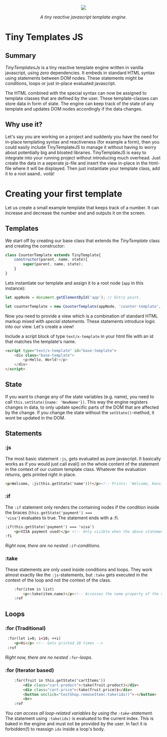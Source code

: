 <p align="center">
 <img border="0" src="https://www.use.com/images/s_4/458aa15416c5728ef689.jpg">
</p>
<p align="center"><i>A tiny reactive javascript template engine.</i></p>

# Tiny Templates JS

## Summary
<p><em>TinyTemplatesJs</em> is a tiny reactive template engine written in vanilla javascript, using <em>zero</em> dependencies. It embeds in standard HTML syntax using statements between DOM nodes. These statements might be conditions, loops or just in-place evaluated javascript.</p> 
<p>The HTML combined with the special syntax can now be assigned to template classes that are defined by the user. These template-classes can store data in form of state. The engine can keep track of the state of any template and updates DOM nodes accordingly if the data changes.</p>

## Why use it?
<p>Let's say you are working on a project and suddenly you have the need for in-place templating syntax and reactiveness (for example a form), then you could easily include TinyTemplateJS to manage it without having to worry about potentially big and bloated libraries. TinyTemplateJS is easy to integrate into your running project without introducing much overhead. Just create the data in a seperate js-file and insert the view in-place in the html-file where it will be displayed. Then just instantiate your template class, add it to a root aaand.. voilà!</p>

# Creating your first template
Let us create a small example template that keeps track of a number. It can increase
and decrease the number and and outputs it on the screen. 

## Templates
We start off by creating our base class that extends the <em>TinyTemplate</em> class and creating the constructor: 

```js
class CounterTemplate extends TinyTemplate{
    constructor(parent, name, state){
        super(parent, name, state);
    }
}
```

Lets instantiate our template and assign it to a root node (<code>app</code> in this instance):

```js
let appNode = document.getElementById('app'); // Entry point.

let counterTemplate = new CounterTemplate(appNode, 'counter-template', {number: 0});
```

<p>Now you need to provide a view which is a combination of standard HTML markup mixed
with <em>special statements</em>. These statements introduce logic into our view.
Let's create a view!</p>
<p>Include a script block of type <code>text/x-template</code> in your html file with an id that matches the template's name.</p>

```html
<script type="text/x-template" id="base-template">
    <div class="base-template"> 
        <p>Hello, World!</p> 
    </div>
</script>
```

## State
<p>If you want to change any of the state variables (e.g. name), you need to call <code>this.setState({name: 'NewName'})</code>. This way the engine 
registers changes in data, to only update specific parts of the DOM that are affected by the change. If you change the state without the <code>setState()</code>-method, it wont be updated in the DOM.</p>

## Statements

### :js
The most basic statement <code>:js</code>, gets evaluated as pure javascript. It basically works as if you would just call eval() on the whole content of the statement in the context of our custom template class. Whatever the
evaluation returns, gets printed right in place.
```html
<p>Welcome, :js(this.getState('name'))!</p><!-- Prints: 'Welcome, Hans!' -->
```

### :if
The <code>:if</code> statement only renders the containing nodes if the condition inside the braces  (<code>this.getState('payment') === 'visa'</code>) evaluates to true. The statement ends with a :fi. 
```html
:if(this.getState('payment') === 'visa') 
    <p>VISA payment used!</p> <!-- Only visible when the above statement becomes true. --> 
:fi
```
<em>Right now, there are no nested <code>:if</code>-conditions.</em> 

### :take
These statements are only used inside conditions and loops. They work almost exactly like the <code>:js</code>-statements, but <code>:take</code> gets executed in the context of the loop and not the context of the class.
```html
    :for(item in list)
        <p>:take(item.name)</p><!-- Accesses the name property of the current item. -->
    :rof
```

## Loops

### :for (Traditional)
```html
 :for(let i=0; i<10; ++i)
    <p>Hi</p> <!-- Gets printed 10 times -->
 :rof
```
<em>Right now, there are no nested <code>:for</code>-loops.</em> 

### :for (Iterator based)
```html
    :for(fruit in this.getState('cartItems'))
        <div class="cart-product">:take(fruit.product)</div>
        <div class="cart-price">:take(fruit.price)$</div>
        <button onclick="testShop.removeItem(:take(idx))">-</button>
        <br>
    :rof
```
<em>You can access all loop-related variables by using the <code>:take</code>-statement.</em> The statement using <code>:take(idx)</code> is evaluated to the current index. This is baked in the engine and must not be provided by the user. In fact it is forbidden(!) to reassign <code>idx</code> inside a loop's body.  
